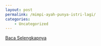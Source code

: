 ```yaml
---
layout: post
permalink: /mimpi-ayah-punya-istri-lagi/
categories:
    - Uncategorized
---
```


[Baca Selengkapnya](/05)